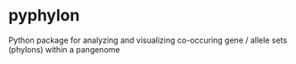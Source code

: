# pyphylon
Python package for analyzing and visualizing co-occuring gene / allele sets (phylons) within a pangenome
